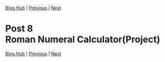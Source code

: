 [Blog Hub](../index) | [Previous](post3) | [Next](post5)

# Post 8<br>Roman Numeral Calculator(Project)

[Blog Hub](../index) | [Previous](post3) | [Next](post5)
